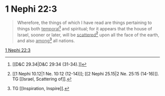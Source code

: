 # 1 Nephi 22:3

> Wherefore, the things of which I have read are things pertaining to things both <u>temporal</u>[^a] and spiritual; for it appears that the house of Israel, sooner or later, will be <u>scattered</u>[^b] upon all the face of the earth, and also <u>among</u>[^c] all nations.

[1 Nephi 22:3](https://www.churchofjesuschrist.org/study/scriptures/bofm/1-ne/22?lang=eng&id=p3#p3)


[^a]: [[D&C 29.34|D&C 29:34 (31-34).]]
[^b]: [[1 Nephi 10.12|1 Ne. 10:12 (12-14)]]; [[2 Nephi 25.15|2 Ne. 25:15 (14-16)]]. TG [[Israel, Scattering of]].
[^c]: TG [[Inspiration, Inspire]].
